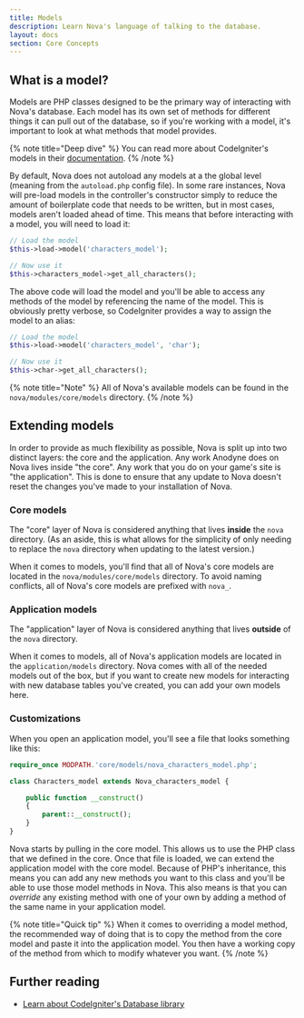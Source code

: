 ```yaml
---
title: Models
description: Learn Nova's language of talking to the database.
layout: docs
section: Core Concepts
---
```


## What is a model?

Models are PHP classes designed to be the primary way of interacting with Nova's database. Each model has its own set of methods for different things it can pull out of the database, so if you're working with a model, it's important to look at what methods that model provides.

{% note title="Deep dive" %}
You can read more about CodeIgniter's models in their [documentation](https://codeigniter.com/userguide2/general/models.html).
{% /note %}

By default, Nova does not autoload any models at a the global level (meaning from the `autoload.php` config file). In some rare instances, Nova will pre-load models in the controller's constructor simply to reduce the amount of boilerplate code that needs to be written, but in most cases, models aren't loaded ahead of time. This means that before interacting with a model, you will need to load it:

```php
// Load the model
$this->load->model('characters_model');

// Now use it
$this->characters_model->get_all_characters();
```

The above code will load the model and you'll be able to access any methods of the model by referencing the name of the model. This is obviously pretty verbose, so CodeIgniter provides a way to assign the model to an alias:

```php
// Load the model
$this->load->model('characters_model', 'char');

// Now use it
$this->char->get_all_characters();
```

{% note title="Note" %}
All of Nova's available models can be found in the `nova/modules/core/models` directory.
{% /note %}

## Extending models

In order to provide as much flexibility as possible, Nova is split up into two distinct layers: the core and the application. Any work Anodyne does on Nova lives inside "the core". Any work that you do on your game's site is "the application". This is done to ensure that any update to Nova doesn't reset the changes you've made to your installation of Nova.

### Core models

The "core" layer of Nova is considered anything that lives **inside** the `nova` directory. (As an aside, this is what allows for the simplicity of only needing to replace the `nova` directory when updating to the latest version.)

When it comes to models, you'll find that all of Nova's core models are located in the `nova/modules/core/models` directory. To avoid naming conflicts, all of Nova's core models are prefixed with `nova_`.

### Application models

The "application" layer of Nova is considered anything that lives **outside** of the `nova` directory.

When it comes to models, all of Nova's application models are located in the `application/models` directory. Nova comes with all of the needed models out of the box, but if you want to create new models for interacting with new database tables you've created, you can add your own models here.

### Customizations

When you open an application model, you'll see a file that looks something like this:

```php
require_once MODPATH.'core/models/nova_characters_model.php';

class Characters_model extends Nova_characters_model {

	public function __construct()
	{
		parent::__construct();
	}
}
```

Nova starts by pulling in the core model. This allows us to use the PHP class that we defined in the core. Once that file is loaded, we can extend the application model with the core model. Because of PHP's inheritance, this means you can add any new methods you want to this class and you'll be able to use those model methods in Nova. This also means is that you can *override* any existing method with one of your own by adding a method of the same name in your application model.

{% note title="Quick tip" %}
When it comes to overriding a model method, the recommended way of doing that is to copy the method from the core model and paste it into the application model. You then have a working copy of the method from which to modify whatever you want.
{% /note %}

## Further reading

- [Learn about CodeIgniter's Database library](https://codeigniter.com/userguide2/database/index.html)
